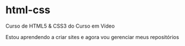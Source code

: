 # html-css
 Curso de HTML5 & CSS3 do Curso em Vídeo

Estou aprendendo a criar sites e agora vou gerenciar meus repositórios
